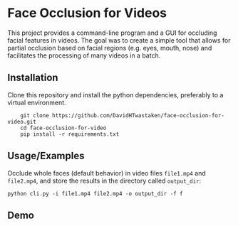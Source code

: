 
# Face Occlusion for Videos

This project provides a command-line program and a GUI for occluding facial features in videos. The goal was to create a simple tool that allows for partial occlusion based on facial regions (e.g. eyes, mouth, nose) and facilitates the processing of many videos in a batch.
## Installation

Clone this repository and install the python dependencies, preferably to a virtual environment.

```
    git clone https://github.com/DavidHTwastaken/face-occlusion-for-video.git
    cd face-occlusion-for-video
    pip install -r requirements.txt
```
    
## Usage/Examples

Occlude whole faces (default behavior) in video files `file1.mp4` and `file2.mp4`, and store the results in the directory called `output_dir`:

`python cli.py -i file1.mp4 file2.mp4 -o output_dir -f f`


## Demo


